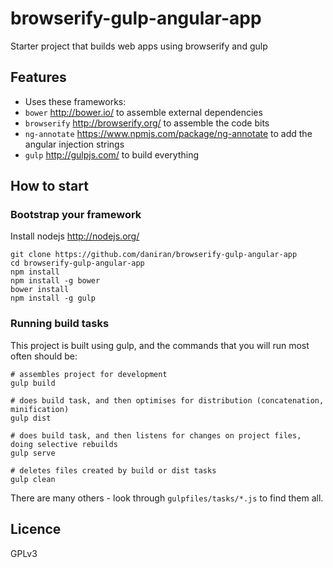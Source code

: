 # browserify-gulp-angular-app

Starter project that builds web apps using browserify and gulp

## Features

- Uses these frameworks:
- `bower` http://bower.io/ to assemble external dependencies
- `browserify` http://browserify.org/ to assemble the code bits
- `ng-annotate` https://www.npmjs.com/package/ng-annotate to add the angular injection strings
- `gulp` http://gulpjs.com/ to build everything

## How to start

### Bootstrap your framework

Install nodejs http://nodejs.org/

    git clone https://github.com/daniran/browserify-gulp-angular-app
    cd browserify-gulp-angular-app
    npm install   
    npm install -g bower
    bower install
    npm install -g gulp

### Running build tasks

This project is built using gulp,
and the commands that you will run most often should be:

    # assembles project for development
    gulp build

    # does build task, and then optimises for distribution (concatenation, minification)
    gulp dist

    # does build task, and then listens for changes on project files, doing selective rebuilds
    gulp serve

    # deletes files created by build or dist tasks
    gulp clean

There are many others - look through `gulpfiles/tasks/*.js` to find them all.

## Licence

GPLv3
